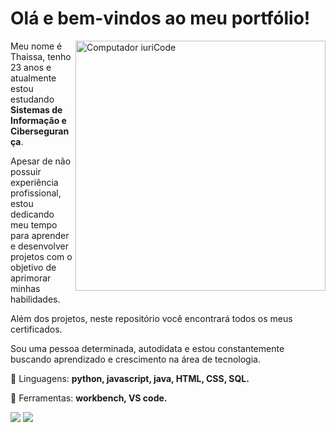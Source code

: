 <h1> Olá e bem-vindos ao meu portfólio! </h1>       
<img src="https://raw.githubusercontent.com/MicaelliMedeiros/micaellimedeiros/master/image/computer-illustration.png" min-width="400px" max-width="400px" width="400px" align="right" alt="Computador iuriCode">

<p align="left"> 
Meu nome é Thaissa, tenho 23 anos e atualmente estou estudando <strong>Sistemas de Informação e Cibersegurança</strong>. 
  
  Apesar de não possuir experiência profissional, estou dedicando meu tempo para aprender e desenvolver projetos com o objetivo de aprimorar minhas habilidades. 
  
  Além dos projetos, neste repositório você encontrará todos os meus certificados. 
  
  Sou uma pessoa determinada, autodidata e estou constantemente buscando aprendizado e crescimento na área de tecnologia.
</p>

<p align="left">
  🦄 Linguagens: <strong>python,  javascript, java, HTML, CSS, SQL.</strong>
</p>

<p align="left">
  💼 Ferramentas: <strong>workbench, VS code.</strong>
</p>

  <a href="https://www.linkedin.com/in/thaissa-leslye-louren%C3%A7o-8b4b43182/" alt="Linkedin">
  <img src="https://img.shields.io/badge/-Linkedin-0e76a8?style=flat-square&logo=Linkedin&logoColor=white&link=LINK-DO-SEU-LINKEDIN" /></a>

  <a href="https://wa.me/5527992960646" alt="WhatsApp">
  <img src="https://img.shields.io/badge/-WhatsApp-25d366?style=flat-square&labelColor=25d366&logo=whatsapp&logoColor=white&link=API-DO-SEU-WHATSAPP"/></a>
